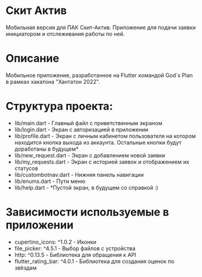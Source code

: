 # Скит Актив

Мобильная версия для ПАК Скит-Актив. Приложение для подачи заявки инициатором и отслеживания работы по ней.

# Описание

Мобильное приложение, разработанное на Flutter командой God`s Plan в рамках хакатона "Хантатон 2022".

# Структура проекта:

- lib/main.dart - Главный файл с приветственным экраном
- lib/login.dart - Экран с авторизацией в приложении
- lib/profile.dart - Экран с личным кабинетом пользователя на котором находится кнопка выхода из аккаунта. Остальные кнопки будут доработаны в будущем*
- lib/new_request.dart - Экран с добавлением новой заявки
- lib/my_requests.dart - Экран с историей заявок и отображением их статусов
- lib/custombotnav.dart - Нижняя панель навигации
- lib/enums.dart - Пути меню
- lib/help.dart - *Пустой экран, в будущем со справкой :)

# Зависимости используемые в приложении

- cupertino_icons: ^1.0.2 - Иконки
- file_picker: ^4.5.1 - Выбор файлов с устройства
- http: ^0.13.5 - Библиотека для обращения к API
- flutter_rating_bar: ^4.0.1 - Библиотека для создания оценок по звёздам